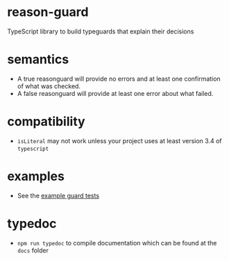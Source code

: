 # reason-guard
TypeScript library to build typeguards that explain their decisions

# semantics
- A true reasonguard will provide no errors and at least one confirmation of what was checked.
- A false reasonguard will provide at least one error about what failed.

# compatibility
- `isLiteral` may not work unless your project uses at least version 3.4 of `typescript`

# examples
- See the [example guard tests](test/examples)

# typedoc
- `npm run typedoc` to compile documentation which can be found at the `docs` folder
